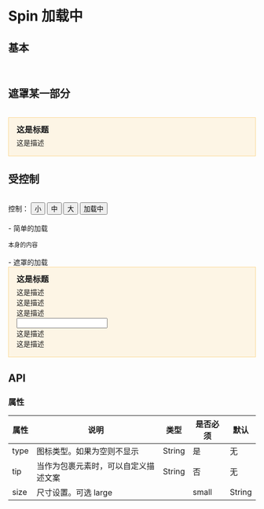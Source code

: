 # Spin 加载中

## 基本

<br>
<w-spin :value="true" type="loading1" />

## 遮罩某一部分

<br>
<w-spin tip="加载中..." :value="true">
  <div class="panel">
    <h3>这是标题</h3>
    <p>这是描述</p>
  </div>
</w-spin>

## 受控制

<br>
<div>
  <span>控制：</span>
  <button :key="0" @click="changeGroupStatus($event, 0)" class="inp-btn" :class="{'on': sizeStatus === 0}">小</button>
  <button :key="1" @click="changeGroupStatus($event, 1)" class="inp-btn" :class="{'on': sizeStatus === 1}">中</button>
  <button :key="2" @click="changeGroupStatus($event, 2)" class="inp-btn" :class="{'on': sizeStatus === 2}">大</button>
  <button @click="status = !status" class="inp-btn" :class="{'on': status}">加载中</button>
</div>
<br>
- 简单的加载
<div style="margin-top: 15px;">
  <div v-if="!status" style="font-size: 12px;">本身的内容</div>
  <w-spin v-else v-model="status" :size="groupConfig[sizeStatus]" />
</div>
<br>
- 遮罩的加载
<w-spin tip="加载中..." v-model="status" :size="groupConfig[sizeStatus]" style="margin-top: 15px;">
  <div class="panel">
    <h3>这是标题</h3>
    <p>这是描述</p>
    <p>这是描述</p>
    <p>这是描述</p>
    <p><input aria-label="text" type="text"></p>
    <p>这是描述</p>
    <p>这是描述</p>
  </div>
</w-spin>

## API

### 属性

|属性|说明|类型|是否必须|默认|
|---|---|----|-------|---|
|type|图标类型。如果为空则不显示|String|是|无|
|tip|当作为包裹元素时，可以自定义描述文案|String|否|无|
|size|尺寸设置。可选 large || small|String|否|无|

<script>
import WSpin from '../water/spin/Spin';

export default {
  data() {
    return {
      sizeStatus: 0,
      status: true,
      groupConfig: ['small', '', 'large',],
    }
  },
  methods: {
    changeGroupStatus($event, index) {
      this.sizeStatus = index;
    },
  },
  components: {
    WSpin,
  },
};
</script>
<style lang="scss">
$font-path: '../water/font/';
@import '../water/icon/style/icon.scss';
@import '../water/spin/style/spin.scss';

.inp-btn {
  background: none;
  border: none;
  cursor: pointer;

  &:focus {
    outline: none;
  }

  &.on {
    background: #1996f9;
    color: #fff;
  }
}

.panel {
  background: rgba(250, 173, 20, 0.1);
  border: 1px solid rgba(250, 173, 20, 0.4);
  padding: 16px;

  & h3 {
    margin: 0;
    line-height: 1;
    padding-bottom: 8px;
  }

  & p {
    margin: 0;
    line-height: 1.5;
  }
}
</style>
